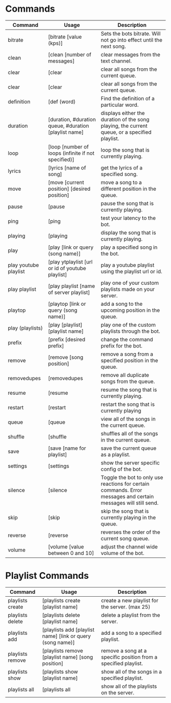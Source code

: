 # Commands

| Command | Usage | Description |
| ------- | ---------- | ----------- |
| bitrate | \[bitrate [value (kps)] | Sets the bots bitrate. Will not go into effect until the next song. |
| clean | \[clean [number of messages] | clear messages from the text channel. |
| clear | \[clear | clear all songs from the current queue. |
| clear | \[clear | clear all songs from the current queue. |
| definition | \[def (word) | Find the definition of a particular word. |
| duration | \[duration, #duration queue, #duration [playlist name] | displays either the duration of the song playing, the current queue, or a specified playlist. |
| loop | \[loop [number of loops (infinite if not specified)] | loop the song that is currently playing. |
| lyrics | \[lyrics [name of song] | get the lyrics of a specified song. |
| move | \[move [current position] [desired position] | move a song to a different position in the queue. |
| pause | \[pause | pause the song that is currently playing. |
| ping | \[ping | test your latency to the bot. |
| playing | \[playing | display the song that is currently playing. |
| play | \[play [link or query (song name)] | play a specified song in the bot. |
| play youtube playlist | \[play ytplaylist [url or id of youtube playlist] | play a youtube playlist using the playlist url or id. |
| play playlist | \[play playlist [name of server playlist] | play one of your custom playlists made on your server. |
| playtop | \[playtop [link or query (song name)] | add a song to the upcoming position in the queue. |
| play (playlists) | \[play [playlist] [playlist name] | play one of the custom playlists through the bot. |
| prefix | \[prefix [desired prefix] | change the command prefix for the bot. |
| remove | \[remove [song position] | remove a song from a specified position in the queue. |
| removedupes | \[removedupes | remove all duplicate songs from the queue. |
| resume | \[resume | resume the song that is currently playing. |
| restart | \[restart | restart the song that is currently playing |
| queue | \[queue | view all of the songs in the current queue. |
| shuffle | \[shuffle | shuffles all of the songs in the current queue. |
| save | \[save [name for playlist] | save the current queue as a playlist. |
| settings | \[settings | show the server specific config of the bot. |
| silence | \[silence | Toggle the bot to only use reactions for certain commands. Error messages and certain messages will still send. |
| skip | \[skip | skip the song that is currently playing in the queue. |
| reverse | \[reverse | reverses the order of the current song queue. |
| volume | \[volume [value between 0 and 10] | adjust the channel wide volume of the bot. |

# Playlist Commands

| Command | Usage | Description |
| ------- | ---------- | ----------- |
| playlists create | \[playlists create [playlist name] | create a new playlist for the server. (max 25) |
| playlists delete | \[playlists delete [playlist name] | delete a playlist from the server. |
| playlists add | \[playlists add [playlist name] [link or query (song name)] | add a song to a specified playlist. |
| playlists remove | \[playlists remove [playlist name] [song position] | remove a song at a specific position from a specified playlist. |
| playlists show | \[playlists show [playlist name] | show all of the songs in a specified playlist. |
| playlists all | \[playlists all | show all of the playlists on the server. |
